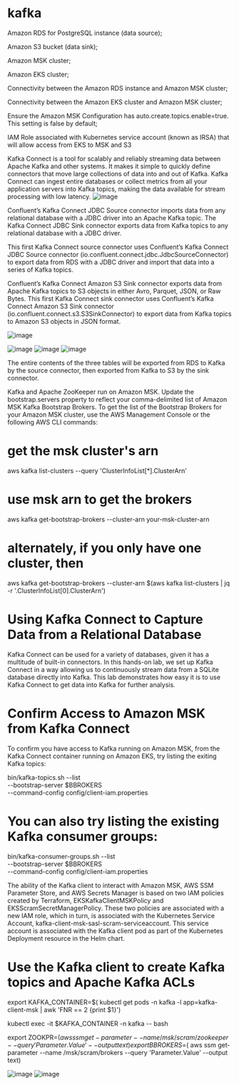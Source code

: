 # kafka

Amazon RDS for PostgreSQL instance (data source);

Amazon S3 bucket (data sink);

Amazon MSK cluster;

Amazon EKS cluster;

Connectivity between the Amazon RDS instance and Amazon MSK cluster;

Connectivity between the Amazon EKS cluster and Amazon MSK cluster;

Ensure the Amazon MSK Configuration has auto.create.topics.enable=true. This setting is false by default;

IAM Role associated with Kubernetes service account (known as IRSA) that will allow access from EKS to MSK and S3

Kafka Connect is a tool for scalably and reliably streaming data between Apache Kafka and other systems. It makes it simple to quickly define connectors that move large collections of data into and out of Kafka. Kafka Connect can ingest entire databases or collect metrics from all your application servers into Kafka topics, making the data available for stream processing with low latency. 
![image](https://user-images.githubusercontent.com/36766101/166189095-2d6ef7ef-b306-43f6-9216-a677347e8873.png)



Confluent’s Kafka Connect JDBC Source connector imports data from any relational database with a JDBC driver into an Apache Kafka topic. The Kafka Connect JDBC Sink connector exports data from Kafka topics to any relational database with a JDBC driver.

This first Kafka Connect source connector uses Confluent’s Kafka Connect JDBC Source connector (io.confluent.connect.jdbc.JdbcSourceConnector) to export data from RDS with a JDBC driver and import that data into a series of Kafka topics.

Confluent’s Kafka Connect Amazon S3 Sink connector exports data from Apache Kafka topics to S3 objects in either Avro, Parquet, JSON, or Raw Bytes.
This first Kafka Connect sink connector uses Confluent’s Kafka Connect Amazon S3 Sink connector (io.confluent.connect.s3.S3SinkConnector) to export data from Kafka topics to Amazon S3 objects in JSON format.

![image](https://user-images.githubusercontent.com/36766101/171516317-7c12c639-087f-4247-842d-8b605efe1c5e.png)

![image](https://user-images.githubusercontent.com/36766101/171408182-593ab002-3e12-47d2-bf41-8e4d10801f62.png)
![image](https://user-images.githubusercontent.com/36766101/171408271-ac961088-ef63-4e77-b9c5-be667ffd9fd4.png)
![image](https://user-images.githubusercontent.com/36766101/171411155-64935646-7aec-4ae2-9ef2-0d0506591684.png)



The entire contents of the three tables will be exported from RDS to Kafka by the source connector, then exported from Kafka to S3 by the sink connector.



Kafka and Apache ZooKeeper run on Amazon MSK. Update the bootstrap.servers property to reflect your comma-delimited list of Amazon MSK Kafka Bootstrap Brokers. To get the list of the Bootstrap Brokers for your Amazon MSK cluster, use the AWS Management Console or the following AWS CLI commands:


# get the msk cluster's arn
aws kafka list-clusters --query 'ClusterInfoList[*].ClusterArn'
# use msk arn to get the brokers
aws kafka get-bootstrap-brokers --cluster-arn your-msk-cluster-arn
# alternately, if you only have one cluster, then
aws kafka get-bootstrap-brokers --cluster-arn $(aws kafka list-clusters | jq -r '.ClusterInfoList[0].ClusterArn')


# Using Kafka Connect to Capture Data from a Relational Database
Kafka Connect can be used for a variety of databases, given it has a multitude of built-in connectors. In this hands-on lab, we set up Kafka Connect in a way allowing us to continuously stream data from a SQLite database directly into Kafka. This lab demonstrates how easy it is to use Kafka Connect to get data into Kafka for further analysis.

# Confirm Access to Amazon MSK from Kafka Connect
To confirm you have access to Kafka running on Amazon MSK, from the Kafka Connect container running on Amazon EKS, try listing the exiting Kafka topics:

bin/kafka-topics.sh --list \
  --bootstrap-server $BBROKERS \
  --command-config config/client-iam.properties
  
# You can also try listing the existing Kafka consumer groups:

bin/kafka-consumer-groups.sh --list \
  --bootstrap-server $BBROKERS \
  --command-config config/client-iam.properties
  
  
  
The ability of the Kafka client to interact with Amazon MSK, AWS SSM Parameter Store, and AWS Secrets Manager is based on two IAM policies created by Terraform, EKSKafkaClientMSKPolicy and EKSScramSecretManagerPolicy. These two policies are associated with a new IAM role, which in turn, is associated with the Kubernetes Service Account, kafka-client-msk-sasl-scram-serviceaccount. This service account is associated with the Kafka client pod as part of the Kubernetes Deployment resource in the Helm chart.

# Use the Kafka client to create Kafka topics and Apache Kafka ACLs
export KAFKA_CONTAINER=$(  kubectl get pods -n kafka -l app=kafka-client-msk |     awk 'FNR == 2 {print $1}')
    
kubectl exec -it $KAFKA_CONTAINER -n kafka -- bash


export ZOOKPR=$(  aws ssm get-parameter --name /msk/scram/zookeeper     --query 'Parameter.Value' --output text)
export BBROKERS=$(  aws ssm get-parameter --name /msk/scram/brokers     --query 'Parameter.Value' --output text)


![image](https://user-images.githubusercontent.com/36766101/171518249-c16c8dd1-ddb8-473f-bafe-cf5b07b5bd1c.png)
![image](https://user-images.githubusercontent.com/36766101/171518859-0d677f77-71a5-4a93-8b8d-e21b5a6da7e8.png)



